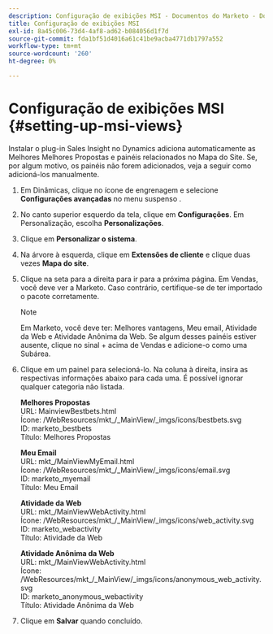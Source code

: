 ```yaml
---
description: Configuração de exibições MSI - Documentos do Marketo - Documentação do produto
title: Configuração de exibições MSI
exl-id: 8a45c006-73d4-4af8-ad62-b084056d1f7d
source-git-commit: fda1bf51d4016a61c41be9acba4771db1797a552
workflow-type: tm+mt
source-wordcount: '260'
ht-degree: 0%

---
```


# Configuração de exibições MSI {#setting-up-msi-views}

Instalar o plug-in Sales Insight no Dynamics adiciona automaticamente as Melhores Melhores Propostas e painéis relacionados no Mapa do Site. Se, por algum motivo, os painéis não forem adicionados, veja a seguir como adicioná-los manualmente.

1. Em Dinâmicas, clique no ícone de engrenagem e selecione **Configurações avançadas** no menu suspenso .

1. No canto superior esquerdo da tela, clique em **Configurações**. Em Personalização, escolha **Personalizações**.

1. Clique em **Personalizar o sistema**.

1. Na árvore à esquerda, clique em **Extensões de cliente** e clique duas vezes **Mapa do site**.

1. Clique na seta para a direita para ir para a próxima página. Em Vendas, você deve ver a Marketo. Caso contrário, certifique-se de ter importado o pacote corretamente.

   >[!NOTE]
   >
   >Em Marketo, você deve ter: Melhores vantagens, Meu email, Atividade da Web e Atividade Anônima da Web. Se algum desses painéis estiver ausente, clique no sinal + acima de Vendas e adicione-o como uma Subárea.

1. Clique em um painel para selecioná-lo. Na coluna à direita, insira as respectivas informações abaixo para cada uma. É possível ignorar qualquer categoria não listada.

   **Melhores Propostas**</br>
URL: MainviewBestbets.html</br>
Ícone: /WebResources/mkt_/_MainView/_imgs/icons/bestbets.svg</br>
ID: marketo_bestbets</br>
Título: Melhores Propostas

   **Meu Email**</br>
URL: mkt_/MainViewMyEmail.html</br>
Ícone: /WebResources/mkt_/_MainView/_imgs/icons/email.svg</br>
ID: marketo_myemail</br>
Título: Meu Email

   **Atividade da Web**</br>
URL: mkt_/MainViewWebActivity.html</br>
Ícone: /WebResources/mkt_/_MainView/_imgs/icons/web_activity.svg</br>
ID: marketo_webactivity</br>
Título: Atividade da Web

   **Atividade Anônima da Web**</br>
URL: mkt_/MainViewWebActivity.html</br>
Ícone: /WebResources/mkt_/_MainView/_imgs/icons/anonymous_web_activity.svg</br>
ID: marketo_anonymous_webactivity</br>
Título: Atividade Anônima da Web

1. Clique em **Salvar** quando concluído.

